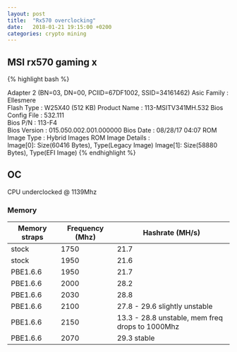 ```yaml
---
layout: post
title:  "Rx570 overclocking"
date:   2018-01-21 19:15:00 +0200
categories: crypto mining
---
```


## MSI rx570 gaming x

{% highlight bash %}

Adapter  2    (BN=03, DN=00, PCIID=67DF1002, SSID=34161462)
    Asic Family        :  Ellesmere      
    Flash Type         :  W25X40      (512 KB)
    Product Name       :  113-MSITV341MH.532 
    Bios Config File   :  532.111        
    Bios P/N           :  113-F4         
    Bios Version       :  015.050.002.001.000000
    Bios Date          :  08/28/17 04:07 
    ROM Image Type     :  Hybrid Images
    ROM Image Details  :  
        Image[0]: Size(60416 Bytes), Type(Legacy Image)
        Image[1]: Size(58880 Bytes), Type(EFI Image)
{% endhighlight %}

## OC

CPU underclocked @ 1139Mhz

### Memory

| Memory straps | Frequency (Mhz) | Hashrate (MH/s) | 
|-------|--------|---------|
| stock | 1750 | 21.7 |
| stock | 1950 | 21.6 |
| PBE1.6.6 | 1950 | 21.7 |
| PBE1.6.6 | 2000 | 28.2 |
| PBE1.6.6 | 2030 | 28.8 |
| PBE1.6.6 | 2100 | 27.8 - 29.6 slightly unstable| 
| PBE1.6.6 | 2150 | 13.3 - 28.8 unstable, mem freq drops to 1000Mhz |
| PBE1.6.6 | 2070 | 29.3 stable|
